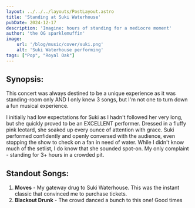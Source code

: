 ```yaml
---
layout: ../../../layouts/PostLayout.astro
title: 'Standing at Suki Waterhouse'
pubDate: 2024-12-17
description: 'Imagine: hours of standing for a mediocre moment'
author: 'the OG sparklemuffin'
image:
    url: '/blog/music/cover/suki.png'
    alt: 'Suki Waterhouse performing'
tags: ["Pop", "Royal Oak"]
---
```

## Synopsis:

This concert was always destined to be a unique experience as it was standing-room only AND I only knew 3 songs, but I'm not one to turn down a fun musical experience. 

I initially had low expectations for Suki as I hadn't followed her very long, but she quickly proved to be an EXCELLENT performer. Dressed in a fluffy pink leotard, she soaked up every ounce of attention with grace. Suki performed confidently and openly conversed with the audience, even stopping the show to check on a fan in need of water. While I didn't know much of the setlist, I do know that she sounded spot-on. My only complaint - standing for 3+ hours in a crowded pit.

## Standout Songs:
1. **Moves** - My gateway drug to Suki Waterhouse. This was the instant classic that convinced me to purchase tickets.
2. **Blackout Drunk** - The crowd danced a bunch to this one! Good times
